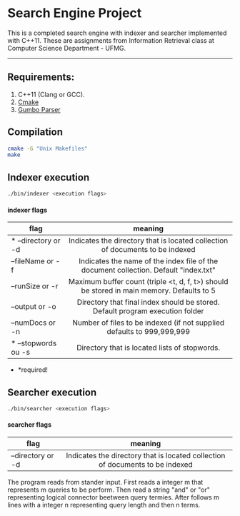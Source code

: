 
# Search Engine Project
This is a completed search engine with indexer and searcher implemented with C++11. 
These are assignments from Information Retrieval class at Computer Science Department - UFMG.

---

## Requirements:
1. C++11 (Clang or GCC).
2. [Cmake](http://www.cmake.org/)
3. [Gumbo Parser](https://github.com/google/gumbo-parser)

## Compilation

```bash
cmake -G "Unix Makefiles"
make
```

## Indexer execution

```bash
./bin/indexer <execution flags>
```

#### indexer flags

| flag             | meaning       |
| -------------    |:-------------:|
|* –directory or -d| Indicates the directory that is located collection of documents to be indexed|
|  –fileName or -f | Indicates the name of the index file of the document collection. Default "index.txt"|
|–runSize or -r    | Maximum buffer count (triple <t, d, f, t>) should be stored in main memory. Defaults to 5|
|–output or -o     | Directory that final index should be stored. Default program execution folder|
|–numDocs or -n    | Number of files to be indexed (if not supplied defaults to 999,999,999|
|* –stopwords ou -s| Directory that is located lists of stopwords.|

* *required!

## Searcher execution

```bash
./bin/searcher <execution flags>
```

#### searcher flags

| flag           | meaning       |
| -------------  |:-------------:|
|–directory or -d| Indicates the directory that is located collection of documents to be indexed|

The program reads from stander input. First reads a integer m that represents m queries to be perform. 
Then read a string "and" or "or" representing logical connector beetween query termies.
After follows m lines with a integer n representing query length and then n terms.


